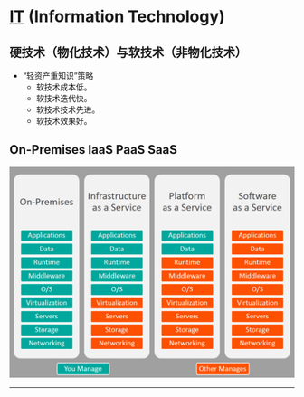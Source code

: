 # [IT] (Information Technology)

## 硬技术（物化技术）与软技术（非物化技术）

- “轻资产重知识”策略
  - 软技术成本低。
  - 软技术迭代快。
  - 软技术技术先进。
  - 软技术效果好。

## On-Premises IaaS PaaS SaaS

![comparison](./iaas-paas-saas-comparison-1024x759.jpg
)

---

[IT]:https://baike.baidu.com/item/%E4%BF%A1%E6%81%AF%E6%8A%80%E6%9C%AF/138928?fr=aladdin
